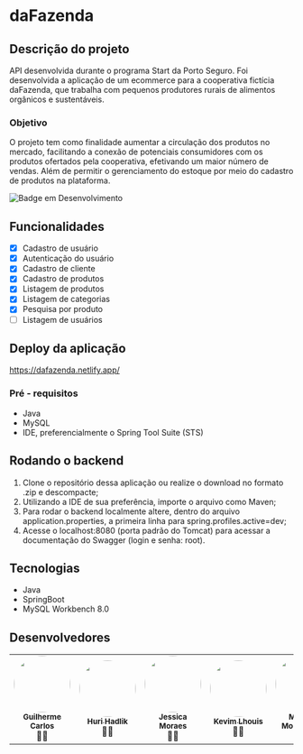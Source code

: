 # daFazenda

## Descrição do projeto
API desenvolvida durante o programa Start da Porto Seguro. Foi desenvolvida a aplicação de um ecommerce para a cooperativa fictícia daFazenda, que trabalha com pequenos produtores rurais de alimentos orgânicos e sustentáveis.
### Objetivo
O projeto tem como finalidade aumentar a circulação dos produtos no mercado, facilitando a conexão de potenciais consumidores com os produtos ofertados pela cooperativa, efetivando um maior número de vendas. Além de permitir o gerenciamento do estoque por meio do cadastro de produtos na plataforma.

![Badge em Desenvolvimento](http://img.shields.io/static/v1?label=STATUS&message=EM%20DESENVOLVIMENTO&color=GREEN&style=for-the-badge)

## Funcionalidades
- [x] Cadastro de usuário
- [x] Autenticação do usuário
- [x] Cadastro de cliente
- [x] Cadastro de produtos
- [x] Listagem de produtos
- [x] Listagem de categorias
- [x] Pesquisa por produto
- [ ] Listagem de usuários

## Deploy da aplicação
https://dafazenda.netlify.app/

### Pré - requisitos
- Java
- MySQL
- IDE, preferencialmente o Spring Tool Suite (STS)

## Rodando o backend
1. Clone o repositório dessa aplicação ou realize o download no formato .zip e descompacte;
2. Utilizando a IDE de sua preferência, importe o arquivo como Maven;
3. Para rodar o backend localmente altere, dentro do arquivo application.properties, a primeira linha para spring.profiles.active=dev;
4. Acesse o localhost:8080 (porta padrão do Tomcat) para acessar a documentação do Swagger (login e senha: root).

## Tecnologias
- Java
- SpringBoot
- MySQL Workbench 8.0

## Desenvolvedores
<table>
  <tr>
    <td align="center"><a href="https://www.linkedin.com/in/guilhermecdsouza/"><img style="border-radius: 50%;" src="https://media-exp1.licdn.com/dms/image/C4D03AQFNuwlIQuF7Mg/profile-displayphoto-shrink_200_200/0/1659137119165?e=1665014400&v=beta&t=TCjo2PK1YnRh2yq-23SHVC5j27whUrGS0CXztw5_-F4" width="100px;" alt=""/><br /><sub><b>Guilherme Carlos</b></sub></a><br />👨‍🚀</td>
    <td align="center"><a href="https://www.linkedin.com/in/huri-hadlik/"><img style="border-radius: 50%" src="https://media-exp1.licdn.com/dms/image/C4D03AQFmS_fwWXaPzw/profile-displayphoto-shrink_200_200/0/1651839406148?e=1665014400&v=beta&t=Wv_BNzMRvWxPjOUmvXMXHNRuPBzRulcIlvmSJihKjOM" width="100px;" alt=""/><br /><sub><b>Huri Hadlik</b></sub></a><br />👨‍🚀</td>
    <td align="center"><a href="https://www.linkedin.com/in/jessicamoraessantos/"><img style="border-radius: 50%;" src="https://avatars.githubusercontent.com/u/86472385?v=4" width="100px;" alt=""/><br /><sub><b>Jessica Moraes</b></sub></a><br />👨‍🚀</td>
    <td align="center"><a href="https://www.linkedin.com/in/kevimlhouis/"><img style="border-radius: 50%;" src="https://media-exp1.licdn.com/dms/image/D4D35AQFB3Y-DxleHLQ/profile-framedphoto-shrink_200_200/0/1659137192773?e=1660078800&v=beta&t=GuLF_ZyQXfvyOSKFD76GnbNRAmwv7AvxbNiSyfzMSWY" width="100px;" alt=""/><br /><sub><b>Kevim Lhouis</b></sub></a><br />👨‍🚀</td>
    <td align="center"><a href="https://www.linkedin.com/in/mariana-reboucas-montefusco/"><img style="border-radius: 50%;" src="https://media-exp1.licdn.com/dms/image/C4D03AQHJmQwvCxR5mg/profile-displayphoto-shrink_200_200/0/1658338250200?e=1665014400&v=beta&t=Q2X3KzpUUVtZRUUCNo1Rhg5pXgCbKFVjvS4NUJ4msJQ" width="100px;" alt=""/><br /><sub><b>Mariana Montefusco</b></sub></a><br />👨‍🚀</td>
  </tr>
</table>
